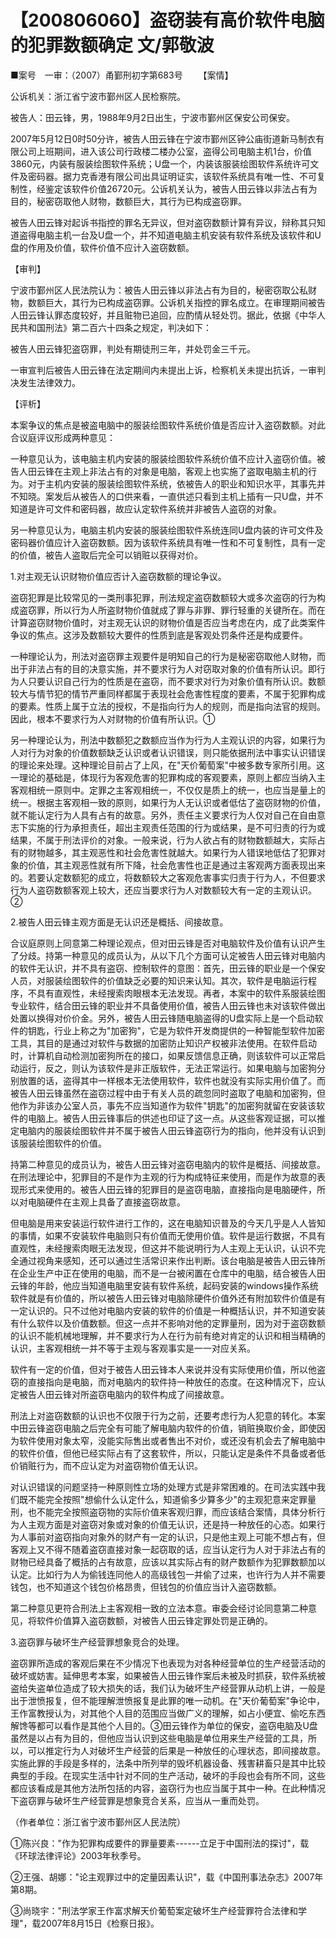 # 【200806060】盗窃装有高价软件电脑的犯罪数额确定 文/郭敬波

■案号　一审：（2007）甬鄞刑初字第683号 　　【案情】

公诉机关：浙江省宁波市鄞州区人民检察院。

被告人：田云锋，男，1988年9月2日出生，宁波市鄞州区保安公司保安。

2007年5月12日0时50分许，被告人田云锋在宁波市鄞州区钟公庙街道新马制衣有限公司上班期间，进入该公司行政楼二楼办公室，盗得公司电脑主机1台，价值3860元，内装有服装绘图软件系统；U盘一个，内装该服装绘图软件系统许可文件及密码器。据力克香港有限公司出具证明证实，该软件系统具有唯一性、不可复制性，经鉴定该软件价值26720元。公诉机关认为，被告人田云锋以非法占有为目的，秘密窃取他人财物，数额巨大，其行为已构成盗窃罪。

被告人田云锋对起诉书指控的罪名无异议，但对盗窃数额计算有异议，辩称其只知道盗得电脑主机一台及U盘一个，并不知道电脑主机安装有软件系统及该软件和U盘的作用及价值，软件价值不应计入盗窃数额。

【审判】

宁波市鄞州区人民法院认为：被告人田云锋以非法占有为目的，秘密窃取公私财物，数额巨大，其行为已构成盗窃罪。公诉机关指控的罪名成立。在审理期间被告人田云锋认罪态度较好，并且赃物已追回，应酌情从轻处罚。据此，依据《中华人民共和国刑法》第二百六十四条之规定，判决如下：

被告人田云锋犯盗窃罪，判处有期徒刑三年，并处罚金三千元。

一审宣判后被告人田云锋在法定期间内未提出上诉，检察机关未提出抗诉，一审判决发生法律效力。

【评析】

本案争议的焦点是被盗电脑中的服装绘图软件系统价值是否应计入盗窃数额。对此合议庭评议形成两种意见：

一种意见认为，该电脑主机内安装的服装绘图软件系统价值不应计入盗窃价值。被告人田云锋在主观上非法占有的对象是电脑，客观上也实施了盗取电脑主机的行为。对于主机内安装的服装绘图软件系统，依被告人的职业和知识水平，其事先并不知晓。案发后从被告人的口供来看，一直供述只看到主机上插有一只U盘，并不知道是许可文件和密码器，故应认定软件系统并非被告人盗窃的对象。

另一种意见认为，电脑主机内安装的服装绘图软件系统连同U盘内装的许可文件及密码器价值应计入盗窃数额。因为该软件系统具有唯一性和不可复制性，具有一定的价值，被告人盗取后完全可以销赃以获得对价。

1.对主观无认识财物价值应否计入盗窃数额的理论争议。

盗窃犯罪是比较常见的一类刑事犯罪，刑法规定盗窃数额较大或多次盗窃的行为构成盗窃罪，所以行为人所盗财物价值就成了罪与非罪、罪行轻重的关键所在。而在计算盗窃财物价值时，对主观无认识的财物价值是否应当考虑在内，成了此类案件争议的焦点。这涉及数额较大要件的性质到底是客观处罚条件还是构成要件。

一种理论认为，刑法对盗窃罪主观要件是明知自己的行为是秘密窃取他人财物，而出于非法占有的目的决意实施，并不要求行为人对窃取对象的价值有所认识。即行为人只要认识自己行为的性质是在盗窃，而不要求对行为对象价值有所认识。数额较大与情节犯的情节严重同样都属于表现社会危害性程度的要素，不属于犯罪构成的要素。性质上属于立法的授权，不是指向行为人的规则，而是指向法官的规则。因此，根本不要求行为人对财物的价值有所认识。①

另一种理论认为，刑法中数额犯之数额应当作为行为人主观认识的内容，如果行为人对行为对象的价值数额缺乏认识或者认识错误，则只能依据刑法中事实认识错误的理论来处理。这种理论目前占了上风，在"天价葡萄案"中被多数专家所引用。这一理论的基础是，体现行为客观危害的犯罪构成的客观要素，原则上都应当纳入主客观相统一原则中。定罪之主客观相统一，不仅仅是质上的统一，也应当是量上的统一。根据主客观相一致的原则，如果行为人无认识或者低估了盗窃财物的价值，就不能认定行为人具有占有的故意。另外，责任主义要求行为人仅对自己在自由意志下实施的行为承担责任，超出主观责任范围的行为或结果，是不可归责的行为或结果，不属于刑法评价的对象。一般来说，行为人欲占有的财物数额越大，实际占有的财物越多，其主观恶性和社会危害性就越大。如果行为人错误地低估了犯罪对象的价值，其主观恶性就有所下降，社会危害性也正是通过主客观两方面表现出来的。若要认定数额犯的成立，将数额较大之客观危害事实归责于行为人，不但要求行为人盗窃数额客观上较大，还应当要求行为人对数额较大有一定的主观认识。②

2.被告人田云锋主观方面是无认识还是概括、间接故意。

合议庭原则上同意第二种理论观点，但对田云锋是否对电脑软件及价值有认识产生了分歧。持第一种意见的成员认为，从以下几个方面可认定被告人田云锋对电脑内的软件无认识，并不具有盗窃、控制软件的意图：首先，田云锋的职业是一个保安人员，对服装绘图软件的价值缺乏必要的知识来认知。其次，软件是电脑运行程序，不具有直观性，未经搜索肉眼根本无法发现。再者，本案中的软件系服装绘图专业软件，结合田云锋的职业并不具备使用价值，被告人田云锋也未对该软件做出处置以换得对价价金。另外，被告人田云锋随电脑盗得的U盘实际上是一个启动软件的钥匙，行业上称之为"加密狗"，它是为软件开发商提供的一种智能型软件加密工具，其目的是通过对软件与数据的加密防止知识产权被非法使用。在软件启动时，计算机自动检测加密狗所在的接口，如果反馈信息正确，则该软件可以正常启动运行，反之，则认为该软件是非正版软件，无法正常运行。如果电脑与加密狗分别放置的话，盗得其中一样根本无法使用软件，软件也就没有实际实用价值了。而被告人田云锋虽然在盗窃过程中由于有关人员的疏忽同时盗取了电脑和加密狗，但他作为非该办公室人员，事先不应当知道作为软件"钥匙"的加密狗就留在安装该软件的电脑上。被告人田云锋事后的供述也印证了这一点。从这些客观证据，可以推定电脑内的服装绘图软件并不属于被告人田云锋盗窃行为的指向，他并没有认识到该服装绘图软件的价值。

持第二种意见的成员认为，被告人田云锋对盗窃电脑内的软件是概括、间接故意。在刑法理论中，犯罪目的不是作为主观的行为构成特征来使用，而是作为故意的表现形式来使用的。被告人田云锋的犯罪目的是盗窃电脑，直接指向是电脑硬件，所以对电脑硬件在主观上具备了直接盗窃故意。

但电脑是用来安装运行软件进行工作的，这在电脑知识普及的今天几乎是人人皆知的事情，如果不安装软件电脑则只有价值而无使用价值。软件是运行数据，不具有直观性，未经搜索肉眼无法发现，但这并不能说明行为人主观上无认识，认识不完全通过视角来感知，还可以通过生活常识来作出判断。该台电脑是被告人田云锋所在企业生产中正在使用的电脑，而不是一台被闲置在仓库中的电脑，结合被告人田云锋的年龄，他应当知道电脑里安装有软件系统，起码安装的windows操作系统软件就是有价值的，所以被告人田云锋对电脑除硬件价值外还有附加软件价值是有一定认识的。只不过他对电脑内安装的软件的价值是一种概括认识，并不知道安装有什么软件以及价值数额。但这一点并不影响对他的定罪量刑，因为对于盗窃数额的认识不能机械地理解，并不要求行为人在行为前有绝对肯定的认识和相当精确的认识，主客观相统一并不等于主观与客观事实是一一对应关系。

软件有一定的价值，但对于被告人田云锋本人来说并没有实际使用价值，所以他盗窃的直接指向是电脑，而对电脑内的软件持一种放任的态度。在这种情况下，应认定被告人田云锋对所盗窃电脑内的软件构成了间接故意。

刑法上对盗窃数额的认识也不仅限于行为之前，还要考虑行为人犯意的转化。本案中田云锋盗窃电脑之后完全有可能了解电脑内软件的价值，销赃换取价金，即使因为软件使用对象太窄，没能实际售出或者售出不对价，或还没有机会去了解电脑中的软件价值，但他已经实际占有了这套软件，所以，只能认定是条件不具备或者低价销赃行为，而不应认定为对盗窃物价值无认识。

对认识错误的问题坚持一种原则性立场的处理方式是非常困难的。在司法实践中我们既不能完全按照"想偷什么认定什么，知道偷多少算多少"的主观犯意来定罪量刑，也不能完全按照盗窃物的实际价值来客观归罪，而应该结合案情，具体分析行为人主观方面是对盗窃对象或对象的价值无认识，还是持一种放任的心态。如果行为人事前对盗窃指向对象外的财产有一定的认识，只是他主观上可能不想占有，但客观上又不得不随着盗窃直接对象一起窃取的话，应当认定行为人对于非法占有的财物已经具备了概括的占有故意，应该以其实际占有的财产数额作为犯罪数额加以认定。比如行为人为偷钱连同他人的高级钱包一并偷了过来，也许行为人并不需要钱包，也不知道这个钱包价格昂贵，但钱包的价值应当计入盗窃数额。

第二种意见更符合刑法上主客观相一致的立法本意。审委会经讨论同意第二种意见，将软件价值算入盗窃数额，对被告人田云锋定罪处罚是正确的。

3.盗窃罪与破坏生产经营罪想象竞合的处理。

盗窃罪所造成的客观后果在不少情况下也表现为对各种经营单位的生产经营活动的破坏或妨害。延伸思考本案，如果被告人田云锋作案后未被及时抓获，软件系统被盗给失盗单位造成了较大损失的话，我们认为破坏生产经营罪从动机上讲，一般是出于泄愤报复，但不能理解泄愤报复是此罪的唯一动机。在"天价葡萄案"争论中，王作富教授认为，对其他个人目的范围应当做广义的理解，如占小便宜、偷吃东西解馋等都可以看作是其他个人目的。③田云锋作为单位的保安，盗窃电脑及U盘虽然是以占有为目的，但他应当认识到这些电脑是单位用来生产经营的工具，所以，可以推定行为人对破坏生产经营的后果是一种放任的心理状态，即间接故意。实施此罪的手段是多样的，法条中所列举的毁坏机器设备、残害耕畜只是其中比较典型的手段。在现实生活中针对不同的生产活动，破坏的手段也会有所不同，这些都应该看成是其他方法所包括的内容，盗窃行为也应当属于其中一种。在此种情况下盗窃罪与破坏生产经营罪是想象竞合关系，应当从一重而处罚。

（作者单位：浙江省宁波市鄞州区人民法院）

①陈兴良："作为犯罪构成要件的罪量要素------立足于中国刑法的探讨"，载《环球法律评论》2003年秋季号。

②王强、胡娜："论主观罪过中的定量因素认识"，载《中国刑事法杂志》2007年第8期。

③尚晓宇："刑法学家王作富求解天价葡萄案定破坏生产经营罪符合法律和学理"，载2007年8月15日《检察日报》。